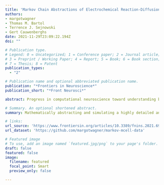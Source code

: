 ```yaml
---
title: 'Markov Chain Abstractions of Electrochemical Reaction-Diffusion in Synaptic Transmission for Neuromorphic Computing'
authors:
- margotwagner
- Thomas M. Bartol
- Terrence J. Sejnowski
- Gert Cauwenberghs
date: 2021-11-29T23:09:22.194Z
doi: ""

# Publication type.
# Legend: 0 = Uncategorized; 1 = Conference paper; 2 = Journal article;
# 3 = Preprint / Working Paper; 4 = Report; 5 = Book; 6 = Book section;
# 7 = Thesis; 8 = Patent
publication_types:
  - "2"

# Publication name and optional abbreviated publication name.
publication: "*Frontiers in Neuroscience*"
publication_short: "*Front Neurosci*"

abstract: Progress in computational neuroscience toward understanding brain function is challenged both by the complexity of molecular-scale electrochemical interactions at the level of individual neurons and synapses and the dimensionality of network dynamics across the brain covering a vast range of spatial and temporal scales. Our work abstracts an existing highly detailed, biophysically realistic 3D reaction-diffusion model of a chemical synapse to a compact internal state space representation that maps onto parallel neuromorphic hardware for efficient emulation at a very large scale and offers near-equivalence in input-output dynamics while preserving biologically interpretable tunable parameters.

# Summary. An optional shortened abstract.
summary: Mathematically abstracting and simulating a highly detailed and biophysically realistic 3D reaction-diffusion model of a chemical synapse to a compact internal state space representation for efficient large scale models of synaptic learning and dynamics in software and hardware.

# links:
url_source: 'https://www.frontiersin.org/articles/10.3389/fnins.2021.698635/full'
url_dataset: 'https://github.com/margotwagner/markov-mcell-data'

# Featured image
# To use, add an image named `featured.jpg/png` to your page's folder. 
draft: false
featured: false
image:
  filename: featured
  focal_point: Smart
  preview_only: false

---
```

